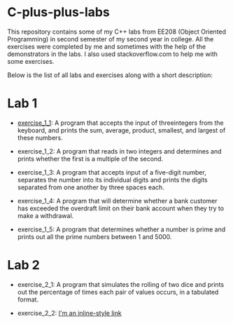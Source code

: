 # C-plus-plus-labs
This repository contains some of my C++ labs from EE208 (Object Oriented Programming) in second semester of my second year in college. All the exercises were completed by me and sometimes with the help of the demonstrators in the labs. I also used stackoverflow.com to help me with some exercises.

Below is the list of all labs and exercises along with a short description:

# Lab 1
  - [exercise_1_1](https://github.com/ArturMK98/C-plus-plus-labs/blob/master/EE208%20Lab%201/exercise_1_1.cpp): A program that accepts the input of threeintegers from the keyboard, and  prints the sum, average, product, smallest, and largest of these numbers.
  
  - exercise_1_2: A program that reads in two integers and determines and prints whether the first is a multiple of the second.
  
  - exercise_1_3: A program that accepts input of a five-digit number, separates the number into its individual digits and prints the digits  separated from one another by three spaces each.
  
  - exercise_1_4: A program that will determine whether a bank customer has exceeded the overdraft limit on their bank account when they try to make a withdrawal.
  
  - exercise_1_5: A program that determines whether a number is prime and prints out all the prime numbers between 1 and 5000.
  
  # Lab 2
  
  - exercise_2_1: A program that simulates the rolling of two dice and prints out the percentage of times each pair of values occurs, in a tabulated format.
  
  - exercise_2_2: [I'm an inline-style link](https://www.google.com)
